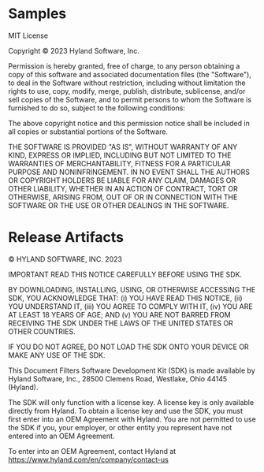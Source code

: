 # Samples

MIT License

Copyright &copy; 2023 Hyland Software, Inc.

Permission is hereby granted, free of charge, to any person obtaining a copy
of this software and associated documentation files (the "Software"), to deal
in the Software without restriction, including without limitation the rights
to use, copy, modify, merge, publish, distribute, sublicense, and/or sell
copies of the Software, and to permit persons to whom the Software is
furnished to do so, subject to the following conditions:

The above copyright notice and this permission notice shall be included in all
copies or substantial portions of the Software.

THE SOFTWARE IS PROVIDED "AS IS", WITHOUT WARRANTY OF ANY KIND, EXPRESS OR
IMPLIED, INCLUDING BUT NOT LIMITED TO THE WARRANTIES OF MERCHANTABILITY,
FITNESS FOR A PARTICULAR PURPOSE AND NONINFRINGEMENT. IN NO EVENT SHALL THE
AUTHORS OR COPYRIGHT HOLDERS BE LIABLE FOR ANY CLAIM, DAMAGES OR OTHER
LIABILITY, WHETHER IN AN ACTION OF CONTRACT, TORT OR OTHERWISE, ARISING FROM,
OUT OF OR IN CONNECTION WITH THE SOFTWARE OR THE USE OR OTHER DEALINGS IN THE
SOFTWARE.

# Release Artifacts

&copy; HYLAND SOFTWARE, INC. 2023

IMPORTANT READ THIS NOTICE CAREFULLY BEFORE USING THE SDK. 

BY DOWNLOADING, INSTALLING, USING, OR OTHERWISE ACCESSING THE SDK, YOU 
ACKNOWLEDGE THAT: (i) YOU HAVE READ THIS NOTICE, (ii) YOU UNDERSTAND IT, 
(iii) YOU AGREE TO COMPLY WITH IT, (iv) YOU ARE AT LEAST 18 YEARS OF AGE; 
AND (v) YOU ARE NOT BARRED FROM RECEIVING THE SDK UNDER THE LAWS OF THE UNITED 
STATES OR OTHER COUNTRIES. 

IF YOU DO NOT AGREE, DO NOT LOAD THE SDK ONTO YOUR DEVICE OR MAKE ANY USE OF THE 
SDK. 

This Document Filters Software Development Kit (SDK) is made available by Hyland
Software, Inc., 28500 Clemens Road, Westlake, Ohio 44145 (Hyland).

The SDK will only function with a license key.  A license key is only available
directly from Hyland. To obtain a license key and use the SDK, you must first
enter into an OEM Agreement with Hyland.  You are not permitted to use the SDK
if you, your employer, or other entity you represent have not entered into an
OEM Agreement.  

To enter into an OEM Agreement, contact Hyland at 
https://www.hyland.com/en/company/contact-us
